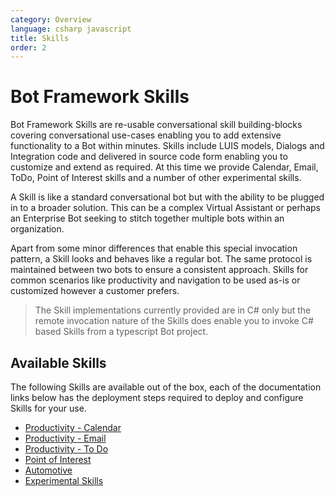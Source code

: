 ```yaml
---
category: Overview
language: csharp javascript
title: Skills
order: 2
---
```


# Bot Framework Skills

Bot Framework Skills are re-usable conversational skill building-blocks covering conversational use-cases enabling you to add extensive functionality to a Bot within minutes. Skills include LUIS models, Dialogs and Integration code and delivered in source code form enabling you to customize and extend as required. At this time we provide Calendar, Email, ToDo, Point of Interest skills and a number of other experimental skills.

A Skill is like a standard conversational bot but with the ability to be plugged in to a broader solution. This can be a complex Virtual Assistant or perhaps an Enterprise Bot seeking to stitch together multiple bots within an organization.

Apart from some minor differences that enable this special invocation pattern, a Skill looks and behaves like a regular bot. The same protocol is maintained between two bots to ensure a consistent approach. Skills for common scenarios like productivity and navigation to be used as-is or customized however a customer prefers.

>The Skill implementations currently provided are in C# only but the remote invocation nature of the Skills does enable you to invoke C# based Skills from a typescript Bot project.

## Available Skills

The following Skills are available out of the box, each of the documentation links below has the deployment steps required to deploy and configure Skills for your use.

- [Productivity - Calendar](../reference/skills/productivity-calendar.md)
- [Productivity - Email](../reference/skills/productivity-email.md)
- [Productivity - To Do](../reference/skills/productivity-todo.md)
- [Point of Interest](../reference/skills/pointofinterest.md)
- [Automotive](../reference/skills/automotive.md)
- [Experimental Skills](../reference/skills/experimental.md)
